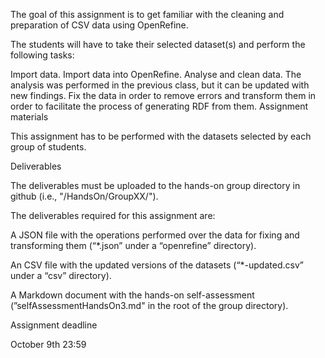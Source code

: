 The goal of this assignment is to get familiar with the cleaning and preparation of CSV data using OpenRefine.

The students will have to take their selected dataset(s) and perform the following tasks:

Import data. Import data into OpenRefine.
Analyse and clean data. The analysis was performed in the previous class, but it can be updated with new findings. Fix the data in order to remove errors and transform them in order to facilitate the process of generating RDF from them.
Assignment materials

This assignment has to be performed with the datasets selected by each group of students.

Deliverables

The deliverables must be uploaded to the hands-on group directory in github (i.e., "/HandsOn/GroupXX/").

The deliverables required for this assignment are:

A JSON file with the operations performed over the data for fixing and transforming them (“*.json” under a “openrefine” directory).

An CSV file with the updated versions of the datasets (“*-updated.csv” under a “csv” directory).

A Markdown document with the hands-on self-assessment (”selfAssessmentHandsOn3.md" in the root of the group directory).

Assignment deadline

October 9th 23:59